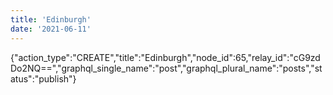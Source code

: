 ```yaml
---
title: 'Edinburgh'
date: '2021-06-11'
---
```


{"action_type":"CREATE","title":"Edinburgh","node_id":65,"relay_id":"cG9zdDo2NQ==","graphql_single_name":"post","graphql_plural_name":"posts","status":"publish"}

